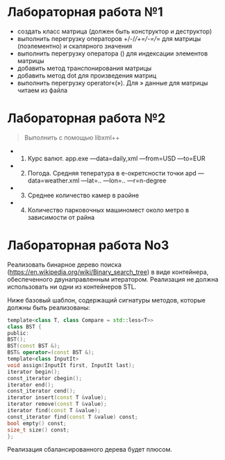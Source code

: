 # Лабораторная работа №1 

- создать класс матрица (должен быть конструктор и деструктор)
- выполнить перегрузку операторов +/-/*/+=/-=/*= для матрицы (поэлементно) и скалярного значения
- выполнить перегрузку оператора () для индексации элементов матрицы
- добавить метод транспонирования матрицы
- добавить метод dot для произведения матриц
- выполнить перегрузку operator«(»). Для » данные для матрицы читаем из файла

# Лабораторная работа №2

>Выполнить с помощью libxml++ 

- 1. Курс валют. app.exe —data=daily,xml —from=USD —to=EUR 
- 2. Погода. Средняя тепература в e-окретсности точки apd —data=weather.xml —lat=.. —lon=.. —r=n-degree 
- 3. Среднее количество камер в раойне 
- 4. Количество парковочных машиномест около метро в зависимости от райна 


# Лабораторная работа No3
Реализовать бинарное дерево поиска (https://en.wikipedia.org/wiki/Binary_search_tree) в
виде контейнера, обеспеченного двунаправленным итератором. Реализация не
должна использовать ни одни из контейнеров STL.

Ниже базовый шаблон, содержащий сигнатуры методов, которые должны быть
реализованы:
```cpp
template​<class ​T, class ​Compare = std::less<T>>
class ​BST {
public​:
BST();
BST(const ​BST &);
BST& operator​=(const ​BST &);
template​<class ​InputIt>
void ​assign(InputIt first, InputIt last);
iterator begin();
const_iterator cbegin();
iterator end();
const_iterator cend();
iterator insert(const ​T &value);
iterator remove(const ​T &value);
iterator find(const ​T &value);
const_iterator find(const ​T &value) const​;
bool ​empty() const​;
size_t size() const​;
};
```
Реализация сбалансированного дерева будет плюсом.
